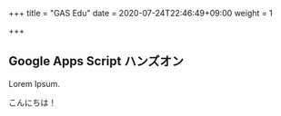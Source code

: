 +++
title = "GAS Edu"
date = 2020-07-24T22:46:49+09:00
weight = 1

+++

## Google Apps Script ハンズオン

Lorem Ipsum.

こんにちは！
